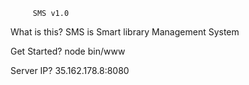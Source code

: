          SMS v1.0
         
What is this?
  SMS is Smart library Management System

Get Started?
  node bin/www

Server IP?
  35.162.178.8:8080
